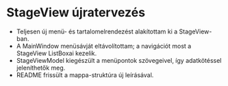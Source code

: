 # StageView újratervezés

- Teljesen új menü- és tartalomelrendezést alakítottam ki a StageView-ban.
- A MainWindow menüsávját eltávolítottam; a navigációt most a StageView ListBoxai kezelik.
- StageViewModel kiegészült a menüpontok szövegeivel, így adatkötéssel jeleníthetők meg.
- README frissült a mappa-struktúra új leírásával.

